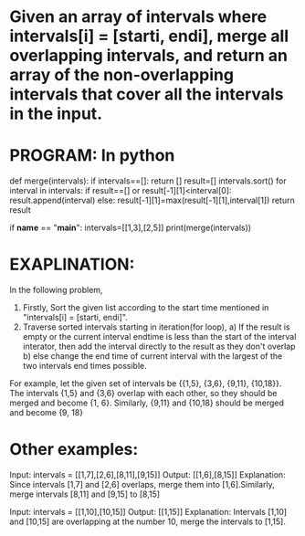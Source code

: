 # Given an array of intervals where intervals[i] = [starti, endi], merge all overlapping intervals, and return an array of the non-overlapping intervals that cover all the intervals in the input.

# PROGRAM: In python
def merge(intervals):
        if intervals==[]:
            return []
        result=[]
        intervals.sort()
        for interval in intervals:
            if result==[] or result[-1][1]<interval[0]:
                result.append(interval)
            else:
                result[-1][1]=max(result[-1][1],interval[1])
        return result

if __name__ == "__main__":
    intervals=[[1,3],[2,5]]
    print(merge(intervals))

# EXAPLINATION:
In the following problem, 
1) Firstly, Sort the given list according to the start time mentioned in "intervals[i] = [starti, endi]".
2) Traverse sorted intervals starting in iteration(for loop), 
      a) If the result is empty or the current interval endtime is less than the start of the interval interator, then add the interval directly to the result as they don't overlap     
      b) else change the end time of current interval with the largest of the two intervals end times possible.
      
      
 For example, let the given set of intervals be {{1,5}, {3,6}, {9,11}, {10,18}}. The intervals {1,5} and {3,6} overlap with each other, so they should be merged and become {1, 6}. Similarly, {9,11} and {10,18} should be merged and become {9, 18}
 
# Other examples:
Input: intervals = [[1,7],[2,6],[8,11],[9,15]]
Output: [[1,6],[8,15]]
Explanation: Since intervals [1,7] and [2,6] overlaps, merge them into [1,6].Similarly, merge intervals [8,11] and [9,15] to [8,15]

Input: intervals = [[1,10],[10,15]]
Output: [[1,15]]
Explanation: Intervals [1,10] and [10,15] are overlapping at the number 10, merge the intervals to [1,15].
